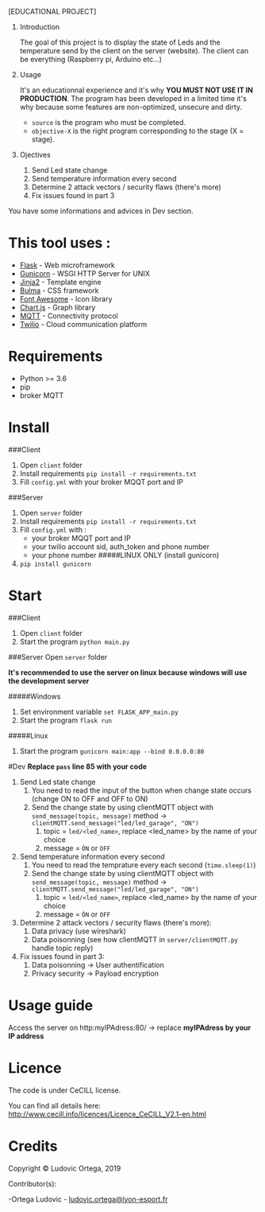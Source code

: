 [EDUCATIONAL PROJECT]
1. Introduction

    The goal of this project is to display the state of Leds and the temperature send by the client on the server (website). 
    The client can be everything (Raspberry pi, Arduino etc...) 

2. Usage

    It's an educationnal experience and it's why **YOU MUST NOT USE IT IN PRODUCTION**. The program has been developed
    in a limited time it's why because some features are non-optimized, unsecure and dirty.
    
    - `source` is the program who must be completed.
    - `objective-X` is the right program corresponding to the stage (X = stage).

3. Ojectives

    1. Send Led state change
    2. Send temperature information every second
    3. Determine 2 attack vectors / security flaws (there's more)
    4. Fix issues found in part 3

You have some informations and advices in Dev section.

# This tool uses :

* [Flask](http://flask.pocoo.org/) - Web microframework
* [Gunicorn](https://gunicorn.org/) - WSGI HTTP Server for UNIX
* [Jinja2](http://jinja.pocoo.org/) - Template engine
* [Bulma](https://bulma.io/) - CSS framework
* [Font Awesome](https://fontawesome.com/) - Icon library
* [Chart.js](https://fontawesome.com/) - Graph library
* [MQTT](http://mqtt.org/) - Connectivity protocol
* [Twilio](https://www.twilio.com/) - Cloud communication platform

# Requirements
* Python >= 3.6 
* pip
* broker MQTT

# Install
###Client
1. Open `client` folder
2. Install requirements `pip install -r requirements.txt`
3. Fill `config.yml` with your broker MQQT port and IP

###Server
1. Open `server` folder
2. Install requirements `pip install -r requirements.txt`
3. Fill `config.yml` with :
    - your broker MQQT port and IP
    - your twilio account sid, auth_token and phone number
    - your phone number
    #####LINUX ONLY (install gunicorn)
4. `pip install gunicorn`
# Start
###Client
1. Open `client` folder
2. Start the program `python main.py` 

###Server
Open `server` folder

**It's recommended to use the server on linux because windows will use the development server**

#####Windows
1. Set environment variable `set FLASK_APP_main.py`
2. Start the program `flask run`

#####Linux
1. Start the program `gunicorn main:app --bind 0.0.0.0:80`

#Dev
**Replace `pass` line 85 with your code**
1. Send Led state change
    1. You need to read the input of the button when change state occurs (change ON to OFF and OFF to ON)
    2. Send the change state by using clientMQTT object with `send_message(topic, message)` method -> `clientMQTT.send_message("led/led_garage", "ON")`
        1. topic = `led/<led_name>`, replace <led_name> by the name of your choice
        2. message = `ÒN` or `OFF`
2. Send temperature information every second
    1. You need to read the temprature every each second (`time.sleep(1)`)
    2. Send the change state by using clientMQTT object with `send_message(topic, message)` method -> `clientMQTT.send_message("led/led_garage", "ON")`
        1. topic = `led/<led_name>`, replace <led_name> by the name of your choice
        2. message = `ÒN` or `OFF` 
3. Determine 2 attack vectors / security flaws (there's more):
    1. Data privacy (use wireshark)
    2. Data poisonning (see how clientMQTT in `server/clientMQTT.py` handle topic reply)
4. Fix issues found in part 3:
    1. Data poisonning -> User authentification
    2. Privacy security -> Payload encryption
    
# Usage guide
Access the server on http:myIPAdress:80/ -> replace **myIPAdress by your IP address**

# Licence

The code is under CeCILL license.

You can find all details here: http://www.cecill.info/licences/Licence_CeCILL_V2.1-en.html

# Credits

Copyright © Ludovic Ortega, 2019

Contributor(s):

-Ortega Ludovic - ludovic.ortega@lyon-esport.fr